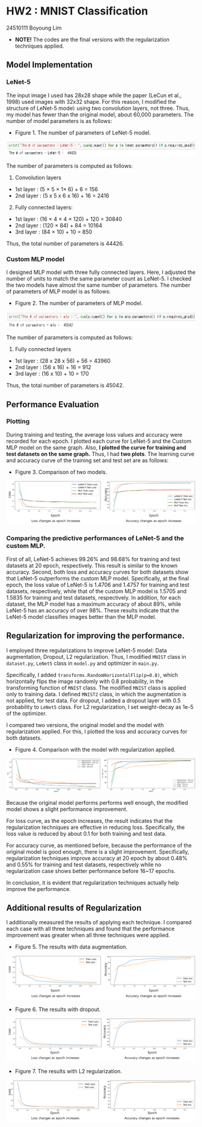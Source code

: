 # HW2 : MNIST Classification
24510111 Boyoung Lim

* **NOTE!** The codes are the final versions with the regularization techniques applied.
## Model Implementation
### LeNet-5
The input image I used has 28x28 shape while the paper (LeCun et al., 1998) used images with 32x32 shape. For this reason, I modified the structure of LeNet-5 model: using two convolution layers, not three. Thus, my model has fewer than the original model, about 60,000 parameters. The number of model parameters is as follows:

- Figure 1. The number of parameters of LeNet-5 model.
<img src="img/lenet_params.png">

The number of parameters is computed as follows:
1. Convolution layers
- 1st layer : (5 × 5 × 1× 6) + 6 = 156
- 2nd layer : (5 x 5 x 6 x 16) + 16 = 2416

2. Fully connected layers:
- 1st layer : (16 × 4 × 4 × 120) + 120 = 30840
- 2nd layer : (120 × 84) + 84 = 10164
- 3rd layer : (84 × 10) + 10 = 850

 Thus, the total number of parameters is 44426.

### Custom MLP model
I designed MLP model with three fully connected layers. Here, I adjusted the number of units to match the same parameter count as LeNet-5. I checked the two models have almost the same number of parameters. The number of parameters of MLP model is as follows:

- Figure 2. The number of parameters of MLP model.
<img src="img/mlp_params.png">

The number of parameters is computed as follows:
1. Fully connected layers
- 1st layer : (28 x 28 x 56) + 56 = 43960
- 2nd layer : (56 x 16) + 16 = 912
- 3rd layer : (16 x 10) + 10 = 170

Thus, the total number of parameters is 45042.

## Performance Evaluation

### Plotting
During training and testing, the average loss values and accuracy were recorded for each epoch. I plotted each curve for LeNet-5 and the Custom MLP model on the same graph. Also, **I plotted the curve for training and test datasets on the same graph.** Thus, I had **two plots**. The learning curve and accuracy curve of the training set and test set are as follows:

- Figure 3. Comparison of two models.

<img src="img/lenet_mlp.png">

### Comparing the predictive performances of LeNet-5 and the custom MLP.

First of all, LeNet-5 achieves 99.26% and 98.68% for training and test datasets at 20 epoch, respectively. This result is similar to the known accuracy.
Second, both loss and accuracy curves for both datasets show that LeNet-5 outperforms the custom MLP model. Specifically, at the final epoch, the loss value of LeNet-5 is 1.4706 and 1.4757 for training and test datasets, respectively, while that of the custom MLP model is 1.5705 and 1.5835 for training and test datasets, respectively. In addition, for each dataset, the MLP model has a maximum accuracy of about 89%, while LeNet-5 has an accuracy of over 98%. These results indicate that the LeNet-5 model classifies images better than the MLP model.

## Regularization for improving the performance.
I employed three regularizations to improve LeNet-5 model: Data augmentation, Dropout, L2 regularization. Thus, I modified ```MNIST``` class in ```dataset.py```, ```LeNet5``` class in ```model.py``` and optimizer in ```main.py```. 

Specifically, I added ```transforms.RandomHorizontalFlip(p=0.8)```, which horizontally flips the image randomly with 0.8 probability, in the transforming function of ```MNIST``` class. The modified ```MNIST``` class is applied only to training data. I defined ```MNIST2``` class, in which the augmentation is not applied, for test data. For dropout, I added a dropout layer with 0.5 probability to ```LeNet5``` class. For L2 regularization, I set weight-decay as 1e-5 of the optimizer.

I compared two versions, the original model and the model with regularization applied. For this, I plotted the loss and accuracy curves for both datasets. 
 
- Figure 4. Comparison with the model with regularization applied. 

<img src="img/comparison.png">

Because the original model performs performs well enough, the modified model shows a slight performance improvement. 

For loss curve, as the epoch increases, the result indicates that the regularization techniques are effective in reducing loss. Specifically, the loss value is reduced by about 0.1 for both training and test data.

For accuracy curve, as mentioned before, because the performance of the original model is good enough, there is a slight improvement. Specifically, regularization techniques improve accuracy at 20 epoch by about 0.48% and 0.55% for training and test datasets, respectively while no regularization case shows better performance before 16~17 epochs.

In conclusion, it is evident that regularization techniques actually help improve the performance.

## Additional results of Regularization

I additionally measured the results of applying each technique. I compared each case with all three techniques and found that the performance improvement was greater when all three techniques were applied.

- Figure 5. The results with data augmentation. 

<img src="img/augmentation.png">

- Figure 6. The results with dropout. 

<img src="img/dropout.png">

- Figure 7. The results with L2 regularization. 

<img src="img/l2.png">

